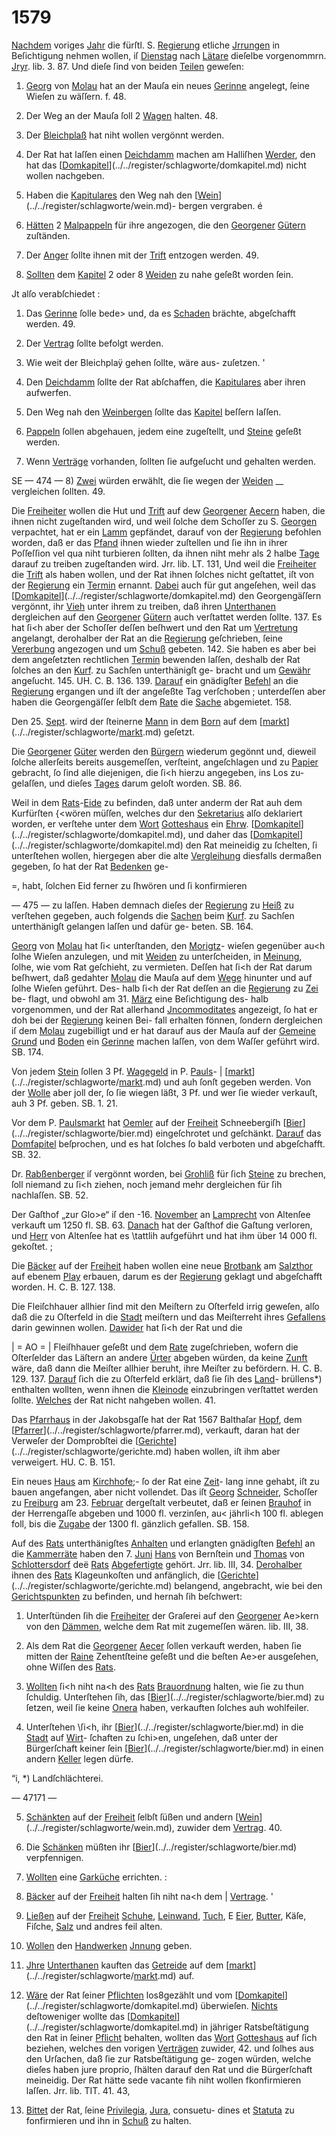 # 1579

[Nachdem](../../register/worte/nachdem.md) voriges [Jahr](../../register/worte/jahr.md) die fürſtl. S. [Regierung](../../register/worte/regierung.md) etliche
[Jrrungen](../../register/worte/jrrungen.md) in Beſichtigung nehmen wollen, iſ [Dienstag](../../register/worte/dienstag.md)
nach [Lätare](../../register/orte/lätare.md) dieſelbe vorgenommrn. [Jryr](../../register/worte/jryr.md). lib. 3. 87. Und
dieſe ſind von beiden [Teilen](../../register/worte/teilen.md) geweſen:

1) [Georg](../../register/worte/georg.md) von [Molau](../../register/orte/molau.md) hat an der Mauſa ein neues
[Gerinne](../../register/worte/gerinne.md) angelegt, ſeine Wieſen zu wäſſern. f. 48.

2) Der Weg an der Mauſa ſoll 2 [Wagen](../../register/worte/wagen.md) halten. 48.

3) Der [Bleichplaß](../../register/worte/bleichplaß.md) hat niht wollen vergönnt werden.

4) Der Rat hat laſſen einen [Deichdamm](../../register/worte/deichdamm.md) machen am
Halliſhen [Werder](../../register/worte/werder.md), den hat das [[Domkapitel](../../register/worte/domkapitel.md)](../../register/schlagworte/domkapitel.md) nicht wollen
nachgeben.

5) Haben die [Kapitulares](../../register/worte/kapitulares.md) den Weg nah den [[Wein](../../register/worte/wein.md)](../../register/schlagworte/wein.md)-
bergen vergraben. é

6) [Hätten](../../register/worte/hätten.md) 2 [Malpappeln](../../register/worte/malpappeln.md) für ihre angezogen, die den
[Georgener](../../register/worte/georgener.md) [Gütern](../../register/worte/gütern.md) zuſtänden.

7) Der [Anger](../../register/worte/anger.md) ſollte ihnen mit der [Trift](../../register/worte/trift.md) entzogen
werden. 49.

8) [Sollten](../../register/worte/sollten.md) dem [Kapitel](../../register/worte/kapitel.md) 2 oder 8 [Weiden](../../register/worte/weiden.md) zu nahe
geſeßt worden ſein.

Jt alſo verabſchiedet :

1) Das [Gerinne](../../register/worte/gerinne.md) ſolle bede> und, da es [Schaden](../../register/worte/schaden.md)
brächte, abgeſchafft werden. 49.

2) Der [Vertrag](../../register/worte/vertrag.md) ſollte befolgt werden.

3) Wie weit der Bleichplaÿ gehen ſollte, wäre aus-
zuſetzen. '

4) Den [Deichdamm](../../register/worte/deichdamm.md) ſollte der Rat abſchaffen, die
[Kapitulares](../../register/worte/kapitulares.md) aber ihren aufwerfen.

5) Den Weg nah den [Weinbergen](../../register/worte/weinbergen.md) ſollte das [Kapitel](../../register/worte/kapitel.md)
beſſern laſſen.

6) [Pappeln](../../register/worte/pappeln.md) ſollen abgehauen, jedem eine zugeſtellt, und
[Steine](../../register/worte/steine.md) geſeßt werden.

7) Wenn [Verträge](../../register/worte/verträge.md) vorhanden, ſollten ſie aufgeſucht
und gehalten werden.


SE
— 474 —
8) [Zwei](../../register/worte/zwei.md) würden erwählt, die ſie wegen der [Weiden](../../register/worte/weiden.md)
__ vergleichen ſollten. 49.

Die [Freiheiter](../../register/worte/freiheiter.md) wollen die Hut und [Trift](../../register/worte/trift.md) auf dew
[Georgener](../../register/worte/georgener.md) [Aecern](../../register/worte/aecern.md) haben, die ihnen nicht zugeſtanden wird,
und weil ſolche dem Schoſſer zu S. [Georgen](../../register/worte/georgen.md) verpachtet,
hat er ein [Lamm](../../register/worte/lamm.md) gepfändet, darauf von der [Regierung](../../register/worte/regierung.md)
befohlen worden, daß er das [Pfand](../../register/worte/pfand.md) ihnen wieder zuſtellen
und ſie ihn in ihrer Poſſeſſion vel qua niht turbieren
ſollten, da ihnen niht mehr als 2 halbe [Tage](../../register/worte/tage.md) darauf zu
treiben zugeſtanden wird. Jrr. lib. LT. 131, Und weil
die [Freiheiter](../../register/worte/freiheiter.md) die [Trift](../../register/worte/trift.md) als haben wollen, und der Rat
ihnen ſolches nicht geſtattet, iſt von der [Regierung](../../register/worte/regierung.md) ein
[Termin](../../register/worte/termin.md) ernannt. [Dabei](../../register/worte/dabei.md) auch für gut angeſehen, weil das
[[Domkapitel](../../register/worte/domkapitel.md)](../../register/schlagworte/domkapitel.md) den Georgengäſſern vergönnt, ihr [Vieh](../../register/worte/vieh.md) unter
ihrem zu treiben, daß ihren [Unterthanen](../../register/worte/unterthanen.md) dergleichen auf
den [Georgener](../../register/worte/georgener.md) [Gütern](../../register/worte/gütern.md) auch verſtattet werden ſollte. 137.
Es hat ſi<h aber der Schoſſer deſſen beſhwert und den
Rat um [Vertretung](../../register/worte/vertretung.md) angelangt, derohalber der Rat an die
[Regierung](../../register/worte/regierung.md) geſchrieben, ſeine [Vererbung](../../register/worte/vererbung.md) angezogen und
um [Schuß](../../register/orte/schuß.md) gebeten. 142. Sie haben es aber bei dem
angeſetzten rechtlichen [Termin](../../register/worte/termin.md) bewenden laſſen, deshalb der
Rat ſolches an den [Kurf](../../register/worte/kurf.md). zu Sachſen unterthänigſt ge-
bracht und um [Gewähr](../../register/worte/gewähr.md) angeſucht. 145. UH. C. B. 136.
139. [Darauf](../../register/worte/darauf.md) ein gnädigſter [Befehl](../../register/worte/befehl.md) an die [Regierung](../../register/worte/regierung.md)
ergangen und iſt der angeſeßte Tag verſchoben ; unterdeſſen
aber haben die Georgengäſſer ſelbſt dem [Rate](../../register/worte/rate.md) die [Sache](../../register/worte/sache.md)
abgemietet. 158.

Den 25. [Sept](../../register/worte/sept.md). wird der ſteinerne [Mann](../../register/worte/mann.md) in dem [Born](../../register/worte/born.md)
auf dem [[markt](../../register/schlagworte/markt.md)](../../register/schlagworte/[markt](../../register/schlagworte/markt.md).md) geſetzt.

Die [Georgener](../../register/worte/georgener.md) [Güter](../../register/worte/güter.md) werden den [Bürgern](../../register/worte/bürgern.md) wiederum
gegönnt und, dieweil ſolche allerſeits bereits ausgemeſſen,
verſteint, angeſchlagen und zu [Papier](../../register/orte/papier.md) gebracht, ſo ſind
alle diejenigen, die ſi<h hierzu angegeben, ins Los zu-
gelaſſen, und dieſes [Tages](../../register/worte/tages.md) darum geloſt worden. SB. 86.

Weil in dem [Rats](../../register/worte/rats.md)-[Eide](../../register/worte/eide.md) zu befinden, daß unter anderm
der Rat auh dem Kurfürſten {<wören müſſen, welches
dur den [Sekretarius](../../register/worte/sekretarius.md) alſo deklariert worden, er verſtehe
unter dem [Wort](../../register/worte/wort.md) [Gotteshaus](../../register/worte/gotteshaus.md) ein [Ehrw](../../register/worte/ehrw.md). [[Domkapitel](../../register/worte/domkapitel.md)](../../register/schlagworte/domkapitel.md), und
daher das [[Domkapitel](../../register/worte/domkapitel.md)](../../register/schlagworte/domkapitel.md) den Rat meineidig zu ſchelten, ſi
unterſtehen wollen, hiergegen aber die alte [Vergleihung](../../register/worte/vergleihung.md)
diesfalls dermaßen gegeben, ſo hat der Rat [Bedenken](../../register/worte/bedenken.md) ge-

=, habt, ſolchen Eid ferner zu ſhwören und ſi konfirmieren


— 475 —
zu laſſen. Haben demnach dieſes der [Regierung](../../register/worte/regierung.md) zu [Heiß](../../register/orte/heiß.md)
zu verſtehen gegeben, auch folgends die [Sachen](../../register/worte/sachen.md) beim [Kurf](../../register/worte/kurf.md).
zu Sachſen unterthänigſt gelangen laſſen und dafür ge-
beten. SB. 164.

[Georg](../../register/worte/georg.md) von [Molau](../../register/orte/molau.md) hat ſi< unterſtanden, den [Morigtz](../../register/worte/morigtz.md)-
wieſen gegenüber au<h ſolhe Wieſen anzulegen, und mit
[Weiden](../../register/worte/weiden.md) zu unterſcheiden, in [Meinung](../../register/orte/meinung.md), ſolhe, wie vom
Rat geſchieht, zu vermieten. Deſſen hat ſi<h der Rat
darum beſhwert, daß gedahter [Molau](../../register/orte/molau.md) die Mauſa auf
dem [Wege](../../register/worte/wege.md) hinunter und auf ſolhe Wieſen geführt. Des-
halb ſi<h der Rat deſſen an die [Regierung](../../register/worte/regierung.md) zu [Zei](../../register/orte/zei.md) be-
flagt, und obwohl am 31. [März](../../register/worte/märz.md) eine Beſichtigung des-
halb vorgenommen, und der Rat allerhand [Jncommoditates](../../register/worte/jncommoditates.md)
angezeigt, ſo hat er doh bei der [Regierung](../../register/worte/regierung.md) keinen Bei-
fall erhalten fönnen, ſondern dergleichen iſ dem [Molau](../../register/orte/molau.md)
zugebilligt und er hat darauf aus der Mauſa auf der
[Gemeine](../../register/worte/gemeine.md) [Grund](../../register/worte/grund.md) und [Boden](../../register/worte/boden.md) ein [Gerinne](../../register/worte/gerinne.md) machen laſſen,
von dem Waſſer geführt wird. SB. 174.

Von jedem [Stein](../../register/worte/stein.md) ſollen 3 Pf. [Wagegeld](../../register/worte/wagegeld.md) in P. [Pauls](../../register/worte/pauls.md)- |
[[markt](../../register/schlagworte/markt.md)](../../register/schlagworte/[markt](../../register/schlagworte/markt.md).md) und auh ſonſt gegeben werden. Von der [Wolle](../../register/worte/wolle.md)
aber joll der, ſo ſie wiegen läßt, 3 Pf. und wer ſie
wieder verkauſt, auh 3 Pf. geben. SB. 1. 21.

Vor dem P. [Paulsmarkt](../../register/worte/paulsmarkt.md) hat [Oemler](../../register/worte/oemler.md) auf der [Freiheit](../../register/worte/freiheit.md)
Schneebergiſh [[Bier](../../register/worte/bier.md)](../../register/schlagworte/bier.md) eingeſchrotet und geſchänkt. [Darauf](../../register/worte/darauf.md)
das [Domfapitel](../../register/worte/domfapitel.md) beſprochen, und es hat ſolches ſo bald
verboten und abgeſchafft. SB. 32.

Dr. [Rabßenberger](../../register/worte/rabßenberger.md) iſ vergönnt worden, bei [Grohliß](../../register/orte/grohliß.md)
für ſich [Steine](../../register/worte/steine.md) zu brechen, ſoll niemand zu ſi<h ziehen,
noch jemand mehr dergleichen für ſih nachlaſſen. SB. 52.

Der Gaſthof „zur Glo>e“ iſ den -16. [November](../../register/worte/november.md) an
[Lamprecht](../../register/worte/lamprecht.md) von Altenſee verkauft um 1250 fl. SB. 63.
[Danach](../../register/worte/danach.md) hat der Gaſthof die Gaſtung verloren, und [Herr](../../register/worte/herr.md)
von Altenſee hat es \tattlih aufgeführt und hat ihm über
14 000 fl. gekoſtet. ;

Die [Bäcker](../../register/worte/bäcker.md) auf der [Freiheit](../../register/worte/freiheit.md) haben wollen eine neue
[Brotbank](../../register/worte/brotbank.md) am [Salzthor](../../register/worte/salzthor.md) auf ebenem [Play](../../register/worte/play.md) erbauen, darum
es der [Regierung](../../register/worte/regierung.md) geklagt und abgeſchafft worden. H. C. B.
127. 138.

Die Fleiſchhauer allhier ſind mit den Meiſtern zu
Oſterfeld irrig geweſen, alſo daß die zu Oſterfeld in die
[Stadt](../../register/worte/stadt.md) meiſtern und das Meiſterreht ihres [Gefallens](../../register/worte/gefallens.md) darin
gewinnen wollen. [Dawider](../../register/worte/dawider.md) hat ſi<h der Rat und die


|
= AO = |
Fleiſhhauer geſeßt und dem [Rate](../../register/worte/rate.md) zugeſchrieben, wofern
die Oſterſelder das Läſtern an andere [Ürter](../../register/worte/ürter.md) abgeben
würden, da keine [Zunft](../../register/worte/zunft.md) wäre, daß dann die Meiſter allhier
beruht, ihre Meiſter zu befördern. H. C. B. 129. 137.
[Darauf](../../register/worte/darauf.md) ſich die zu Oſterfeld erklärt, daß ſie ſih des [Land](../../register/worte/land.md)-
brüllens*) enthalten wollten, wenn ihnen die [Kleinode](../../register/worte/kleinode.md)
einzubringen verſtattet werden ſollte. [Welches](../../register/worte/welches.md) der Rat
nicht nahgeben wollen. 41.

Das [Pfarrhaus](../../register/worte/pfarrhaus.md) in der Jakobsgaſſe hat der Rat 1567
Balthaſar [Hopf](../../register/worte/hopf.md), dem [[Pfarrer](../../register/worte/pfarrer.md)](../../register/schlagworte/pfarrer.md), verkauft, daran hat der
Verweſer der Domprobſtei die [[Gerichte](../../register/worte/gerichte.md)](../../register/schlagworte/gerichte.md) haben wollen, iſt
ihm aber verweigert. HU. C. B. 151.

Ein neues [Haus](../../register/worte/haus.md) am [Kirchhofe](../../register/worte/kirchhofe.md);- ſo der Rat eine [Zeit](../../register/worte/zeit.md)-
lang inne gehabt, iſt zu bauen angefangen, aber nicht
vollendet. Das iſt [Georg](../../register/worte/georg.md) [Schneider](../../register/worte/schneider.md), Schoſſer zu [Freiburg](../../register/orte/freiburg.md)
am 23. [Februar](../../register/worte/februar.md) dergeſtalt verbeutet, daß er ſeinen [Brauhof](../../register/worte/brauhof.md)
in der Herrengaſſe abgeben und 1000 fl. verzinſen, au<
jährli<h 100 fl. ablegen foll, bis die [Zugabe](../../register/worte/zugabe.md) der 1300 fl.
gänzlich gefallen. SB. 158.

Auf des [Rats](../../register/worte/rats.md) unterthänigſtes [Anhalten](../../register/worte/anhalten.md) und erlangten
gnädigſten [Befehl](../../register/worte/befehl.md) an die [Kammerräte](../../register/worte/kammerräte.md) haben den 7. [Juni](../../register/worte/juni.md)
[Hans](../../register/worte/hans.md) von Bernſtein und [Thomas](../../register/worte/thomas.md) von [Schlottersdorf](../../register/orte/schlottersdorf.md) deë
[Rats](../../register/worte/rats.md) [Abgefertigte](../../register/worte/abgefertigte.md) gehört. Jrr. lib. III, 34. [Derohalber](../../register/worte/derohalber.md)
ihnen des [Rats](../../register/worte/rats.md) Klageunkoſten und anfänglich, die [[Gerichte](../../register/worte/gerichte.md)](../../register/schlagworte/gerichte.md)
belangend, angebracht, wie bei den [Gerichtspunkten](../../register/worte/gerichtspunkten.md) zu
befinden, und hernah ſih beſchwert:

1) Unterſtünden ſih die [Freiheiter](../../register/worte/freiheiter.md) der Graſerei auf
den [Georgener](../../register/worte/georgener.md) Ae>kern von den [Dämmen](../../register/worte/dämmen.md), welche dem Rat
mit zugemeſſen wären. lib. III, 38.

2) Als dem Rat die [Georgener](../../register/worte/georgener.md) [Aecer](../../register/worte/aecer.md) ſollen verkauft
werden, haben ſie mitten der [Raine](../../register/worte/raine.md) Zehentſteine geſeßt
und die beſten Ae>er ausgeſehen, ohne Wiſſen des [Rats](../../register/worte/rats.md).

3) [Wollten](../../register/worte/wollten.md) ſi<h niht na<h des [Rats](../../register/worte/rats.md) [Brauordnung](../../register/worte/brauordnung.md)
halten, wie ſie zu thun ſchuldig. Unterſtehen ſih, das
[[Bier](../../register/worte/bier.md)](../../register/schlagworte/bier.md) zu ſetzen, weil ſie keine [Onera](../../register/worte/onera.md) haben, verkauften ſolches
auh wohlfeiler.

4) Unterſtehen \ſi<h, ihr [[Bier](../../register/worte/bier.md)](../../register/schlagworte/bier.md) in die [Stadt](../../register/worte/stadt.md) auf [Wirt](../../register/worte/wirt.md)-
ſchaften zu ſchi>en, ungeſehen, daß unter der Bürgerſchaft
keiner ſein [[Bier](../../register/worte/bier.md)](../../register/schlagworte/bier.md) in einen andern [Keller](../../register/worte/keller.md) legen dürfe.

“i, *) Landſchlächterei.


— 47171 —

5) [Schänkten](../../register/worte/schänkten.md) auf der [Freiheit](../../register/worte/freiheit.md) ſelbſt ſüßen und andern
[[Wein](../../register/worte/wein.md)](../../register/schlagworte/wein.md), zuwider dem [Vertrag](../../register/worte/vertrag.md). 40.

6) Die [Schänken](../../register/worte/schänken.md) müßten ihr [[Bier](../../register/worte/bier.md)](../../register/schlagworte/bier.md) verpfennigen.

7) [Wollten](../../register/worte/wollten.md) eine [Garküche](../../register/worte/garküche.md) errichten. :

8) [Bäcker](../../register/worte/bäcker.md) auf der [Freiheit](../../register/worte/freiheit.md) halten ſih niht na<h dem |
[Vertrage](../../register/worte/vertrage.md). '

9) [Ließen](../../register/worte/ließen.md) auf der [Freiheit](../../register/worte/freiheit.md) [Schuhe](../../register/worte/schuhe.md), [Leinwand](../../register/worte/leinwand.md), [Tuch](../../register/worte/tuch.md),
E [Eier](../../register/worte/eier.md), [Butter](../../register/worte/butter.md), Käſe, Fiſche, [Salz](../../register/worte/salz.md) und andres feil
alten.

10) [Wollen](../../register/worte/wollen.md) den [Handwerken](../../register/worte/handwerken.md) [Jnnung](../../register/worte/jnnung.md) geben.

11) [Jhre](../../register/worte/jhre.md) [Unterthanen](../../register/worte/unterthanen.md) kauften das [Getreide](../../register/worte/getreide.md) auf dem
[[markt](../../register/schlagworte/markt.md)](../../register/schlagworte/[markt](../../register/schlagworte/markt.md).md) auf.

12) [Wäre](../../register/worte/wäre.md) der Rat ſeiner [Pflichten](../../register/worte/pflichten.md) los8gezählt und vom
[[Domkapitel](../../register/worte/domkapitel.md)](../../register/schlagworte/domkapitel.md) überwieſen. [Nichts](../../register/worte/nichts.md) deſtoweniger wollte das
[[Domkapitel](../../register/worte/domkapitel.md)](../../register/schlagworte/domkapitel.md) in jähriger Ratsbeſtätigung den Rat in ſeiner
[Pflicht](../../register/worte/pflicht.md) behalten, wollten das [Wort](../../register/worte/wort.md) [Gotteshaus](../../register/worte/gotteshaus.md) auf ſich
beziehen, welches den vorigen [Verträgen](../../register/worte/verträgen.md) zuwider, 42. und
ſolhes aus den Urſachen, daß ſie zur Ratsbeſtätigung ge-
zogen würden, welche dieſes haben jure proprio, ſhälten
darauf den Rat und die Bürgerſchaft meineidig. Der
Rat hätte sede vacante fih niht wollen fkonfirmieren
laſſen. Jrr. lib. TIT. 41. 43,

13) [Bittet](../../register/worte/bittet.md) der Rat, ſeine [Privilegia](../../register/worte/privilegia.md), [Jura](../../register/worte/jura.md), consuetu-
dines et [Statuta](../../register/worte/statuta.md) zu fonfirmieren und ihn in [Schuß](../../register/orte/schuß.md) zu
halten.

